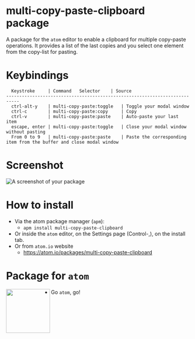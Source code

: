 # multi-copy-paste-clipboard package

A package for the `atom` editor to enable a clipboard for multiple copy-paste operations. It provides a list of the last copies and you select one element from the copy-list for pasting.

# Keybindings
```
  Keystroke     | Command	Selector    | Source
---------------------------------------------------------------------------
  ctrl-alt-y    | multi-copy-paste:toggle   | Toggle your modal window
  ctrl-c        | multi-copy-paste:copy     | Copy
  ctrl-v        | multi-copy-paste:paste    | Auto-paste your last item
  escape, enter | multi-copy-paste:toggle   | Close your modal window without pasting
  From 0 to 9   | multi-copy-paste:paste    | Paste the corresponding item from the buffer and close modal window
```

# Screenshot

![A screenshot of your package](https://raw.githubusercontent.com/Jonny-exe/multi-copy-paste-clipboard/master/screenshot.gif)

# How to install

- Via the atom package manager (`apm`):
  - `apm install multi-copy-paste-clipboard`
- Or inside the `atom` editor, on the Settings page (Control-,), on the install tab.
- Or from `atom.io` website
  - https://atom.io/packages/multi-copy-paste-clipboard

# Package for `atom`

<a href="url"><img src="https://f.cloud.github.com/assets/69169/2290250/c35d867a-a017-11e3-86be-cd7c5bf3ff9b.gif" align="left" height="120" ></a>


- Go `atom`, go!
